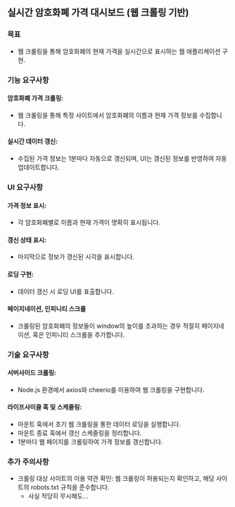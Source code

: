 ## 실시간 암호화폐 가격 대시보드 (웹 크롤링 기반)

### 목표
* 웹 크롤링을 통해 암호화폐의 현재 가격을 실시간으로 표시하는 웹 애플리케이션 구현.

### 기능 요구사항
#### 암호화폐 가격 크롤링:
* 웹 크롤링을 통해 특정 사이트에서 암호화폐의 이름과 현재 가격 정보를 수집합니다.
#### 실시간 데이터 갱신:
* 수집된 가격 정보는 1분마다 자동으로 갱신되며, UI는 갱신된 정보를 반영하여 자동 업데이트합니다.

### UI 요구사항
#### 가격 정보 표시:
* 각 암호화폐별로 이름과 현재 가격이 명확히 표시됩니다.
#### 갱신 상태 표시:
* 마지막으로 정보가 갱신된 시각을 표시합니다.
#### 로딩 구현:
* 데이터 갱신 시 로딩 UI를 표출합니다.
#### 페이지네이션, 인피니티 스크롤
* 크롤링된 암호화폐의 정보들이 window의 높이를 초과하는 경우 적절히 페이지네이션, 혹은 인피니티 스크롤을 추가합니다.

### 기술 요구사항
#### 서버사이드 크롤링:
* Node.js 환경에서 axios와 cheerio를 이용하여 웹 크롤링을 구현합니다.
#### 라이프사이클 훅 및 스케줄링:
* 마운트 훅에서 초기 웹 크롤링을 통한 데이터 로딩을 실행합니다.
* 마운트 종료 훅에서 갱신 스케줄링을 정리합니다.
* 1분마다 웹 페이지를 크롤링하여 가격 정보를 갱신합니다.

### 추가 주의사항
* 크롤링 대상 사이트의 이용 약관 확인: 웹 크롤링이 허용되는지 확인하고, 해당 사이트의 robots.txt 규칙을 준수합니다.
    * 사실 적당히 무시해도...
